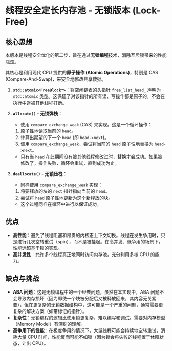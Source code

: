 # 线程安全定长内存池 - 无锁版本 (Lock-Free)

## 核心思想

本版本是线程安全优化的第二步，旨在通过**无锁编程**技术，消除互斥锁带来的性能瓶颈。

其核心是利用现代 CPU 提供的**原子操作 (Atomic Operations)**，特别是 CAS (Compare-And-Swap)，来安全地修改共享数据。

1.  **`std::atomic<FreeBlock*>`**：将空闲链表的头指针 `free_list_head_` 声明为 `std::atomic` 类型。这保证了对该指针的所有读、写操作都是原子的，不会在执行中途被其他线程打断。

2.  **`allocate()` - 无锁弹栈**：
    *   使用 `compare_exchange_weak` (CAS) 来实现。这是一个循环操作：
    1.  原子性地读取当前的 `head`。
    2.  计算出期望的下一个 `head` (即 `head->next`)。
    3.  调用 `compare_exchange_weak`，尝试将当前的 `head` 原子性地替换为 `head->next`。
    *   只有当 `head` 在此期间没有被其他线程修改过时，替换才会成功。如果被修改了，操作失败，循环会重试，直到成功为止。

3.  **`deallocate()` - 无锁压栈**：
    *   同样使用 `compare_exchange_weak` 实现：
    1.  将要释放的块的 `next` 指针指向当前的 `head`。
    2.  尝试将 `head` 原子性地更新为这个新释放的块。
    *   这个过程同样在循环中进行以保证成功。

## 优点

*   **高性能**：避免了线程阻塞和昂贵的内核态上下文切换。线程在发生争用时，只是进行几次空转重试（spin），而不是被挂起。在高并发、低争用的场景下，性能远超基于锁的实现。
*   **高并发性**：允许多个线程真正地同时访问内存池，充分利用多核 CPU 的能力。

## 缺点与挑战

*   **ABA 问题**：这是无锁编程中的一个经典问题。虽然在本实现中，ABA 问题不会导致内存损坏（因为即使一个块被分配后又被释放回来，其内容无关紧要），但在更复杂的无锁数据结构中，这可能是一个严重的问题，通常需要更复杂的解决方案（如带标记的指针）。
*   **复杂性**：无锁编程的逻辑比使用锁更复杂，难以编写和调试。需要对内存模型（Memory Model）有深刻的理解。
*   **高争用下的性能**：在极度争用的情况下，大量线程可能会持续地空转重试，消耗大量 CPU 时间，性能反而可能不如锁（因为锁会将失败的线程置于休眠状态，让出 CPU）。

